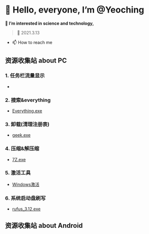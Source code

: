 # 👋 Hello, everyone, I’m @Yeoching
**👀 I’m interested in science and technology,**
    
>🌱 2021.3.13
- 📫 How to reach me 

## 资源收集站 about PC
### 1. 任务栏流量显示
  - []()
### 2. 搜索&everything
  - [Everything.exe](https://voohlly.lanzoue.com/itdvkmqnr2f)
### 3. 卸载(清理注册表)
  - [geek.exe](https://voohlly.lanzoue.com/i2FWH0lpyoza)
### 4. 压缩&解压缩
  - [7Z.exe](https://voohlly.lanzoue.com/iYSfwmqnyrc)
### 5. 激活工具
  - [Windows激活](https://voohlly.lanzoue.com/ia6Mkmruhde)
### 6. 系统启动盘刷写
  - [rufus_3.12.exe](https://voohlly.lanzoue.com/iNT8tmqnm2f)

## 资源收集站 about Android
               

<!---
@TopolerMay a ✨ special ✨ repository because its `README.md` (this file) appears on your GitHub profile.
You can click the Preview link to take a look at your changes.
--->

